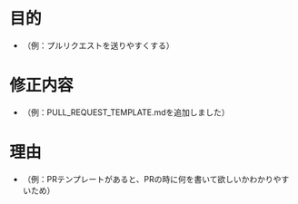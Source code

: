 # 目的

- （例：プルリクエストを送りやすくする）

# 修正内容

- （例：PULL_REQUEST_TEMPLATE.mdを追加しました）

# 理由

- （例：PRテンプレートがあると、PRの時に何を書いて欲しいかわかりやすいため）

